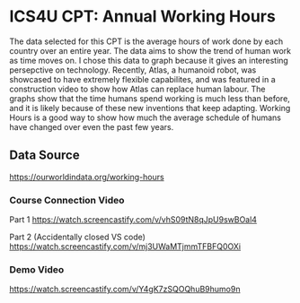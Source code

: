 # ICS4U CPT: Annual Working Hours

The data selected for this CPT is the average hours of work done by each country over an entire year. The data aims to show the trend of human work as time moves on. I chose this data to graph because it gives an interesting persepctive on technology. Recently, Atlas, a humanoid robot, was showcased to have extremely flexible capabilites, and was featured in a construction video to show how Atlas can replace human labour. The graphs show that the time humans spend working is much less than before, and it is likely because of these new inventions that keep adapting. Working Hours is a good way to show how much the average schedule of humans have changed over even the past few years.

## Data Source

<https://ourworldindata.org/working-hours>

### Course Connection Video

Part 1
<https://watch.screencastify.com/v/vhS09tN8qJpU9swBOal4>

Part 2 (Accidentally closed VS code)
<https://watch.screencastify.com/v/mj3UWaMTjmmTFBFQ0OXi>

### Demo Video

<https://watch.screencastify.com/v/Y4gK7zSQOQhuB9humo9n>
